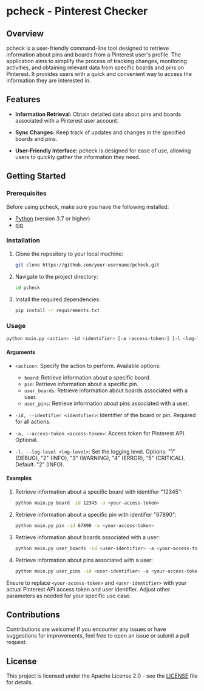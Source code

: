# pcheck - Pinterest Checker

## Overview

pcheck is a user-friendly command-line tool designed to retrieve information about pins and boards from a Pinterest user's profile. The application aims to simplify the process of tracking changes, monitoring activities, and obtaining relevant data from specific boards and pins on Pinterest. It provides users with a quick and convenient way to access the information they are interested in.

## Features

- **Information Retrieval:** Obtain detailed data about pins and boards associated with a Pinterest user account.

- **Sync Changes:** Keep track of updates and changes in the specified boards and pins.

- **User-Friendly Interface:** pcheck is designed for ease of use, allowing users to quickly gather the information they need.

## Getting Started

### Prerequisites

Before using pcheck, make sure you have the following installed:

- [Python](https://www.python.org/) (version 3.7 or higher)
- [pip](https://pip.pypa.io/en/stable/)

### Installation

1. Clone the repository to your local machine:

    ```bash
    git clone https://github.com/your-username/pcheck.git
    ```

2. Navigate to the project directory:

    ```bash
    cd pcheck
    ```

3. Install the required dependencies:

    ```bash
    pip install -r requirements.txt
    ```

<!-- ### Usage

#### Main Script (main.py)

The `main.py` script serves as the entry point for interacting with the Pinterest API through various specialized scripts.

##### Retrieving User Boards

To retrieve information about user boards, use the following command:

```bash
python main.py --user-boards [--page-size PAGE_SIZE] [--include-empty | --no-include-empty] [--include-archived | --no-include-archived]
```

- `--page-size`: Specify the number of boards per page (default is 25).
- `--include-empty` or `--no-include-empty`: Include or exclude empty boards.
- `--include-archived` or `--no-include-archived`: Include or exclude archived boards.

##### Retrieving User Pins

To retrieve information about user pins, use the following command:

```bash
python main.py --user-pins [--page-size PAGE_SIZE]
```

- `--page-size`: Specify the number of pins per page (default is 25).

##### Retrieving Board Information

To retrieve information about a specific board, use the following command:

```bash
python main.py --board-id BOARD_ID [--pins]
```

- `--pins`: Include this flag to also retrieve information about each pin on the board.

##### Retrieving Pin Information

To retrieve information about a specific pin, use the following command:

```bash
python main.py --pin-id PIN_ID
```

#### Examples

- Retrieve information about user boards:

  ```bash
  python main.py --user-boards --page-size 50 --include-archived
  ```

- Retrieve information about a specific board and its pins:

  ```bash
  python main.py --board-id <BOARD_ID> --pins
  ```

- Retrieve information about user pins:

  ```bash
  python main.py --user-pins --page-size 50
  ```

- Retrieve information about a specific pin:

  ```bash
  python main.py --pin-id <PIN_ID>
  ```

### Note

Replace `<BOARD_ID>` and `<PIN_ID>` with the actual board and pin identifiers. -->

### Usage

```bash
python main.py <action> -id <identifier> [-a <access-token>] [-l <log-level>]
```

#### Arguments

- `<action>`: Specify the action to perform. Available options:
  - `board`: Retrieve information about a specific board.
  - `pin`: Retrieve information about a specific pin.
  - `user_boards`: Retrieve information about boards associated with a user.
  - `user_pins`: Retrieve information about pins associated with a user.

- `-id, --identifier <identifier>`: Identifier of the board or pin. Required for all actions.

- `-a, --access-token <access-token>`: Access token for Pinterest API. Optional.

- `-l, --log-level <log-level>`: Set the logging level. Options: "1" (DEBUG), "2" (INFO), "3" (WARNING), "4" (ERROR), "5" (CRITICAL). Default: "2" (INFO).

#### Examples

1. Retrieve information about a specific board with identifier "12345":

   ```bash
   python main.py board -id 12345 -a <your-access-token>
   ```

2. Retrieve information about a specific pin with identifier "67890":

   ```bash
   python main.py pin -id 67890 -a <your-access-token>
   ```

3. Retrieve information about boards associated with a user:

   ```bash
   python main.py user_boards -id <user-identifier> -a <your-access-token> --log-level 3
   ```

4. Retrieve information about pins associated with a user:

   ```bash
   python main.py user_pins -id <user-identifier> -a <your-access-token>
   ```

Ensure to replace `<your-access-token>` and `<user-identifier>` with your actual Pinterest API access token and user identifier. Adjust other parameters as needed for your specific use case.
## Contributions

Contributions are welcome! If you encounter any issues or have suggestions for improvements, feel free to open an issue or submit a pull request.

## License

This project is licensed under the Apache License 2.0 - see the [LICENSE](LICENSE) file for details.